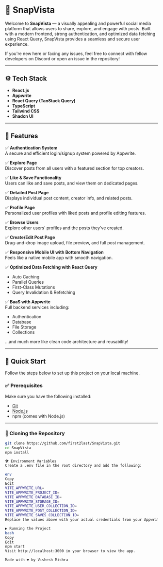 # 📸 SnapVista

Welcome to **SnapVista** — a visually appealing and powerful social media platform that allows users to share, explore, and engage with posts. Built with a modern frontend, strong authentication, and optimized data fetching using React Query, SnapVista provides a seamless and secure user experience.

If you're new here or facing any issues, feel free to connect with fellow developers on Discord or open an issue in the repository!

---

## ⚙️ Tech Stack

- **React.js**
- **Appwrite**
- **React Query (TanStack Query)**
- **TypeScript**
- **Tailwind CSS**
- **Shadcn UI**

---

## 🔋 Features

✅ **Authentication System**  
A secure and efficient login/signup system powered by Appwrite.

✅ **Explore Page**  
Discover posts from all users with a featured section for top creators.

✅ **Like & Save Functionality**  
Users can like and save posts, and view them on dedicated pages.

✅ **Detailed Post Page**  
Displays individual post content, creator info, and related posts.

✅ **Profile Page**  
Personalized user profiles with liked posts and profile editing features.

✅ **Browse Users**  
Explore other users' profiles and the posts they've created.

✅ **Create/Edit Post Page**  
Drag-and-drop image upload, file preview, and full post management.

✅ **Responsive Mobile UI with Bottom Navigation**  
Feels like a native mobile app with smooth navigation.

✅ **Optimized Data Fetching with React Query**  
- Auto Caching  
- Parallel Queries  
- First-Class Mutations  
- Query Invalidation & Refetching

✅ **BaaS with Appwrite**  
Full backend services including:
- Authentication
- Database
- File Storage
- Collections

…and much more like clean code architecture and reusability!

---

## 🚀 Quick Start

Follow the steps below to set up this project on your local machine.

### ✅ Prerequisites

Make sure you have the following installed:

- [Git](https://git-scm.com/)
- [Node.js](https://nodejs.org/)
- npm (comes with Node.js)

---

### 🔁 Cloning the Repository

```bash
git clone https://github.com/first2last/SnapVista.git
cd SnapVista
npm install

🛠️ Environment Variables
Create a .env file in the root directory and add the following:

env
Copy
Edit
VITE_APPWRITE_URL=
VITE_APPWRITE_PROJECT_ID=
VITE_APPWRITE_DATABASE_ID=
VITE_APPWRITE_STORAGE_ID=
VITE_APPWRITE_USER_COLLECTION_ID=
VITE_APPWRITE_POST_COLLECTION_ID=
VITE_APPWRITE_SAVES_COLLECTION_ID=
Replace the values above with your actual credentials from your Appwrite project dashboard.

▶️ Running the Project
bash
Copy
Edit
npm start
Visit http://localhost:3000 in your browser to view the app.

Made with ❤️ by Vishesh Mishra



